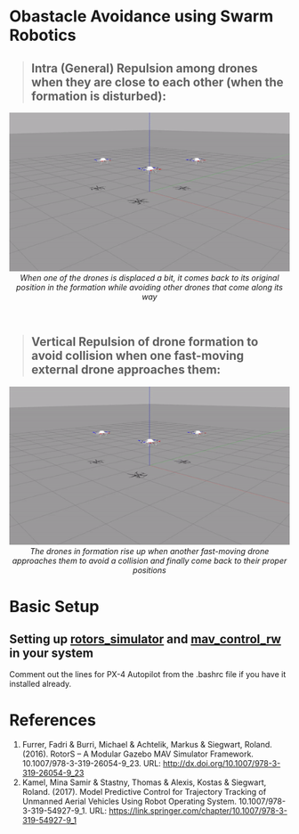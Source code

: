 # Obastacle Avoidance using Swarm Robotics

> ## Intra (General) Repulsion among drones when they are close to each other (when the formation is disturbed):

<p align="center">
    <img src="https://raw.githubusercontent.com/QuantuMAtharva/Swarm_ARIITK/main/four_drones/resources/general_repulsion.gif" />
    <br>
    <i>When one of the drones is displaced a bit, it comes back to its original position in the formation while avoiding other drones that come along its way</i>
</p>

<br>

> ## Vertical Repulsion of drone formation to avoid collision when one fast-moving external drone approaches them:

<p align="center">
    <img src="https://raw.githubusercontent.com/QuantuMAtharva/Swarm_ARIITK/main/four_drones/resources/vertical_repulsion.gif" />
    <br>
    <i>The drones in formation rise up when another fast-moving drone approaches them to avoid a collision and finally come back to their proper positions</i>
</p>

# Basic Setup
## Setting up [rotors_simulator](https://github.com/ethz-asl/rotors_simulator) and [mav_control_rw](https://github.com/ethz-asl/mav_control_rw) in your system

Comment out the lines for PX-4 Autopilot from the .bashrc file if you have it installed already.

# References
1. Furrer, Fadri & Burri, Michael & Achtelik, Markus & Siegwart, Roland. (2016). RotorS – A Modular Gazebo MAV Simulator Framework. 10.1007/978-3-319-26054-9_23. URL: http://dx.doi.org/10.1007/978-3-319-26054-9_23
2. Kamel, Mina Samir & Stastny, Thomas & Alexis, Kostas & Siegwart, Roland. (2017). Model Predictive Control for Trajectory Tracking of Unmanned Aerial Vehicles Using Robot Operating System. 10.1007/978-3-319-54927-9_1. URL: https://link.springer.com/chapter/10.1007/978-3-319-54927-9_1
